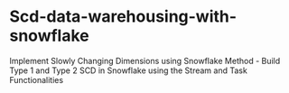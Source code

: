 # Scd-data-warehousing-with-snowflake
Implement Slowly Changing Dimensions using Snowflake Method - Build Type 1 and Type 2 SCD in Snowflake using the Stream and Task Functionalities
